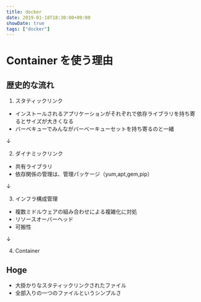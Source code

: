 ```yaml
---
title: docker
date: 2019-01-18T18:30:00+09:00
showDate: true
tags: ["docker"]
---
```


# Container を使う理由
## 歴史的な流れ
1. スタティックリンク
  - インストールされるアプリケーションがそれぞれで依存ライブラリを持ち寄るとサイズが大きくなる  
  - バーベキューでみんながバーベーキューセットを持ち寄るのと一緒

↓  

2. ダイナミックリンク
  - 共有ライブラリ
  - 依存関係の管理は、管理パッケージ（yum,apt,gem,pip）

↓    

3. インフラ構成管理
  - 複数ミドルウェアの組み合わせによる複雑化に対処
  - リソースオーバーヘッド
  - 可搬性

↓  

4. Container

## Hoge
- 大掛かりなスタティックリンクされたファイル
- 全部入りの一つのファイルというシンプルさ

